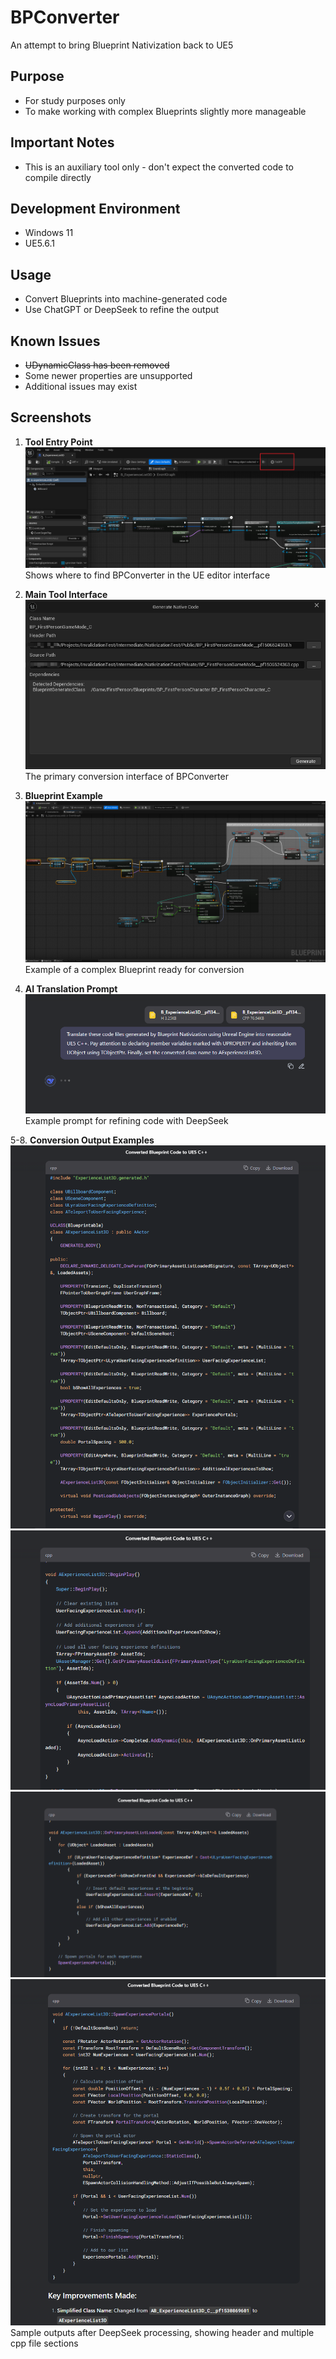 # BPConverter
An attempt to bring Blueprint Nativization back to UE5

## Purpose
+ For study purposes only
+ To make working with complex Blueprints slightly more manageable

## Important Notes
+ This is an auxiliary tool only - don't expect the converted code to compile directly

## Development Environment
+ Windows 11
+ UE5.6.1

## Usage
+ Convert Blueprints into machine-generated code
+ Use ChatGPT or DeepSeek to refine the output

## Known Issues
+ ~~UDynamicClass has been removed~~
+ Some newer properties are unsupported
+ Additional issues may exist

## Screenshots
1. **Tool Entry Point**  
   ![Tool location in UE editor](ResourcesForReadMe/tool_entry.png)  
   Shows where to find BPConverter in the UE editor interface

2. **Main Tool Interface**  
   ![BPConverter main UI](ResourcesForReadMe/tool_interface.png)  
   The primary conversion interface of BPConverter

3. **Blueprint Example**  
   ![Sample Blueprint for conversion](ResourcesForReadMe/blueprint_example.png)  
   Example of a complex Blueprint ready for conversion

4. **AI Translation Prompt**  
   ![DeepSeek translation prompt](ResourcesForReadMe/deepseek_promts.png)  
   Example prompt for refining code with DeepSeek

5-8. **Conversion Output Examples**  
   ![Generated header file example](ResourcesForReadMe/deepseek_translated_example_header_file.png)  
   ![Generated cpp file example 1](ResourcesForReadMe/deepseek_translated_example_cpp_file_01.png)  
   ![Generated cpp file example 2](ResourcesForReadMe/deepseek_translated_example_cpp_file_02.png)  
   ![Generated cpp file example 3](ResourcesForReadMe/deepseek_translated_example_cpp_file_03.png)  
   Sample outputs after DeepSeek processing, showing header and multiple cpp file sections
